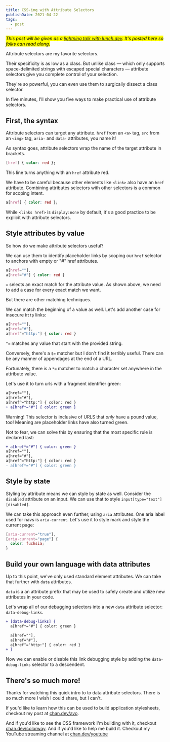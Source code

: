```yaml
---
title: CSS-ing with Attribute Selectors
publishDate: 2021-04-22
tags:
  - post
---
```


<mark>_This post will be given as a [lightning talk with lunch.dev](https://events.lunch.dev/lightning/). It's posted here so folks can read along._</mark>

Attribute selectors are my favorite selectors.

Their specificity is as low as a class. But unlike class — which only supports space-delimited strings with escaped special characters — attribute selectors give you complete control of your selection.

They're so powerful, you can even use them to surgically dissect a class selector.

In five minutes, I'll show you five ways to make practical use of attribute selectors.

## First, the syntax

Attribute selectors can target any attribute. `href` from an `<a>` tag, `src` from an `<img>` tag, `aria-` and `data-` attributes, you name it!

As syntax goes, attribute selectors wrap the name of the target attribute in brackets.

```css
[href] { color: red };
```

This line turns anything with an `href` attribute red.

We have to be careful because other elements like `<link>` also have an `href` attribute. Combining attributes selectors with other selectors is a common for scoping intent.

```css
a[href] { color: red };
```

While `<links href>` is `display:none` by default, it's a good practice to be explicit with attribute selectors.

## Style attributes by value

So how do we make attribute selectors useful?

We can use them to identify placeholder links by scoping our `href` selector to anchors with empty or "#" href attributes.

```css
a[href=""],
a[href="#"] { color: red }
```

`=` selects an exact match for the attribute value. As shown above, we need to add a case for every exact match we want.

But there are other matching techniques.

We can match the beginning of a value as well. Let's add another case for insecure `http` links:

```css
a[href=""],
a[href="#"],
a[href^="http:"] { color: red }
```

`^=` matches any value that start with the provided string.

Conversely, there's a `$=` matcher but I don't find it terribly useful. There can be any manner of appendages at the end of a URL.

Fortunately, there is a `*=` matcher to match a character set anywhere in the attribute value.

Let's use it to turn urls with a fragment identifier green:

```diff
a[href=""],
a[href="#"],
a[href^="http:"] { color: red }
+ a[href*="#"] { color: green }
```

Warning! This selector is inclusive of URLS that *only* have a pound value, too! Meaning are placeholder links have also turned green.

Not to fear, we can solve this by ensuring that the most specific rule is declared last:

```diff
+ a[href*="#"] { color: green }
a[href=""],
a[href="#"],
a[href^="http:"] { color: red }
- a[href*="#"] { color: green }
```

## Style by state

Styling by attribute means we can style by state as well. Consider the `disabled` attribute on an input. We can use that to style `input[type="text"][disabled]`.

We can take this approach even further, using `aria` attributes. One aria label used for navs is `aria-current`. Let's use it to style mark and style the current page:

```css
[aria-current="true"],
[aria-current="page"] {
  color: fuchsia;
}
```

## Build your own language with data attributes

Up to this point, we've only used standard element attributes. We can take that further with `data` attributes.

`data` is a an attribute prefix that may be used to safely create and utilize new attributes in your code.

Let's wrap all of our debugging selectors into a new `data` attribute selector: `data-debug-links`.

```diff
+ [data-debug-links] {
  a[href*="#"] { color: green }

  a[href=""],
  a[href="#"],
  a[href^="http:"] { color: red }
+ }
```

Now we can enable or disable this link debugging style by adding the `data-dubug-links` selector to a descendent.

## There's so much more!

Thanks for watching this quick intro to to data attribute selectors. There is so much more I wish I could share, but I can't.

If you'd like to learn how this can be used to build application stylesheets, checkout my post at [chan.dev/avo](https://chan.dev/posts/avo-a-bem-dialect-using-data-attributes/).

And if you'd like to see the CSS framework I'm building with it, checkout [chan.dev/colorway](https://chan.dev/colorway). And if you'd like to help me build it. Checkout my YouTube streaming channel at [chan.dev/youtube](https://chan.dev/youtube)
